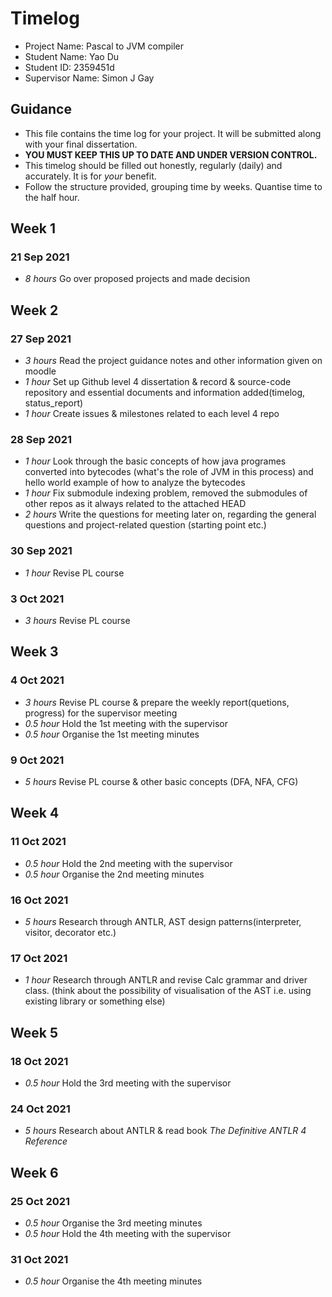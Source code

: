 # Timelog

* Project Name: Pascal to JVM compiler
* Student Name: Yao Du
* Student ID: 2359451d
* Supervisor Name: Simon J Gay

## Guidance

* This file contains the time log for your project. It will be submitted along with your final dissertation.
* **YOU MUST KEEP THIS UP TO DATE AND UNDER VERSION CONTROL.**
* This timelog should be filled out honestly, regularly (daily) and accurately. It is for *your* benefit.
* Follow the structure provided, grouping time by weeks.  Quantise time to the half hour.

## Week 1

### 21 Sep 2021

* *8 hours* Go over proposed projects and made decision

## Week 2

### 27 Sep 2021

* *3 hours* Read the project guidance notes and other information given on moodle
* *1 hour* Set up Github level 4 dissertation & record & source-code repository and essential documents and information added(timelog, status_report)
* *1 hour* Create issues & milestones related to each level 4 repo

### 28 Sep 2021

* *1 hour* Look through the basic concepts of how java programes converted into bytecodes (what's the role of JVM in this process) and hello world example of how to analyze the bytecodes
* *1 hour* Fix submodule indexing problem, removed the submodules of other repos as it always related to the attached HEAD
* *2 hours* Write the questions for meeting later on, regarding the general questions and project-related question (starting point etc.)

### 30 Sep 2021

* *1 hour* Revise PL course

### 3 Oct 2021

* *3 hours* Revise PL course

## Week 3

### 4 Oct 2021

* *3 hours* Revise PL course & prepare the weekly report(quetions, progress) for the supervisor meeting
* *0.5 hour* Hold the 1st meeting with the supervisor
* *0.5 hour* Organise the 1st meeting minutes

### 9 Oct 2021

* *5 hours* Revise PL course & other basic concepts (DFA, NFA, CFG)

## Week 4

### 11 Oct 2021

* *0.5 hour* Hold the 2nd meeting with the supervisor
* *0.5 hour* Organise the 2nd meeting minutes

### 16 Oct 2021

* *5 hours* Research through ANTLR, AST design patterns(interpreter, visitor, decorator etc.)

### 17 Oct 2021

* *1 hour* Research through ANTLR and revise Calc grammar and driver class. (think about the possibility of visualisation of the AST i.e. using existing library or something else)

## Week 5

### 18 Oct 2021

* *0.5 hour* Hold the 3rd meeting with the supervisor

### 24 Oct 2021

* *5 hours* Research about ANTLR & read book *The Definitive ANTLR 4 Reference*

## Week 6

### 25 Oct 2021

* *0.5 hour* Organise the 3rd meeting minutes
* *0.5 hour* Hold the 4th meeting with the supervisor

### 31 Oct 2021

* *0.5 hour* Organise the 4th meeting minutes